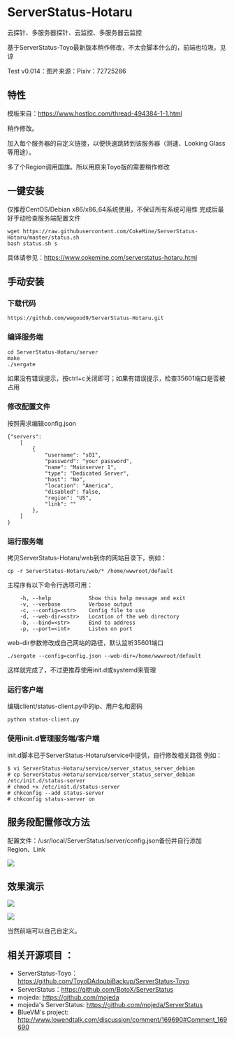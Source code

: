 # ServerStatus-Hotaru
云探针、多服务器探针、云监控、多服务器云监控

基于ServerStatus-Toyo最新版本稍作修改，不太会脚本什么的，前端也垃圾。见谅

Test v0.014：图片来源：Pixiv：72725286

## 特性

模板来自：<https://www.hostloc.com/thread-494384-1-1.html>

稍作修改。

加入每个服务器的自定义链接，以便快速跳转到该服务器（测速、Looking Glass等用途）。

多了个Region调用国旗。所以用原来Toyo版的需要稍作修改

## 一键安装

仅推荐CentOS/Debian x86/x86_64系统使用，不保证所有系统可用性
完成后最好手动检查服务端配置文件

```
wget https://raw.githubusercontent.com/CokeMine/ServerStatus-Hotaru/master/status.sh
bash status.sh s
```
具体请参见：https://www.cokemine.com/serverstatus-hotaru.html

## 手动安装

### 下载代码
```
https://github.com/wegood9/ServerStatus-Hotaru.git
```
### 编译服务端
```
cd ServerStatus-Hotaru/server
make
./sergate
```
如果没有错误提示，按ctrl+c关闭即可；如果有错误提示，检查35601端口是否被占用
### 修改配置文件
按照需求编辑config.json
```
{"servers":
	[
		{
			"username": "s01",
			"password": "your password",
			"name": "Mainserver 1",
			"type": "Dedicated Server",
			"host": "No",
			"location": "America",
			"disabled": false,
			"region": "US",
			"link": ""
		},
	]
}       
```
### 运行服务端
拷贝ServerStatus-Hotaru/web到你的网站目录下，例如：
```
cp -r ServerStatus-Hotaru/web/* /home/wwwroot/default
```
主程序有以下命令行选项可用：
```
    -h, --help            Show this help message and exit
    -v, --verbose         Verbose output
    -c, --config=<str>    Config file to use
    -d, --web-dir=<str>   Location of the web directory
    -b, --bind=<str>      Bind to address
    -p, --port=<int>      Listen on port
```
web-dir参数修改成自己网站的路径，默认监听35601端口
```
./sergate --config=config.json --web-dir=/home/wwwroot/default   
```
这样就完成了，不过更推荐使用init.d或systemd来管理
### 运行客户端
编辑client/status-client.py中的ip、用户名和密码
```
python status-client.py
```
### 使用init.d管理服务端/客户端
init.d脚本已于ServerStatus-Hotaru/service中提供，自行修改相关路径
例如：
```
$ vi ServerStatus-Hotaru/service/server_status_server_debian
# cp ServerStatus-Hotaru/service/server_status_server_debian /etc/init.d/status-server
# chmod +x /etc/init.d/status-server
# chkconfig --add status-server
# chkconfig status-server on
```
## 服务段配置修改方法

配置文件：/usr/local/ServerStatus/server/config.json备份并自行添加Region、Link

![](https://i.loli.net/2019/02/07/5c5bca12df8b0.png)


## 效果演示

![](https://i.loli.net/2019/04/05/5ca74fb05338f.png)

![](https://i.loli.net/2019/04/05/5ca74fc86db96.png)

当然前端可以自己自定义。

## 相关开源项目 ： 
* ServerStatus-Toyo：https://github.com/ToyoDAdoubiBackup/ServerStatus-Toyo
* ServerStatus：https://github.com/BotoX/ServerStatus
* mojeda: https://github.com/mojeda 
* mojeda's ServerStatus: https://github.com/mojeda/ServerStatus
* BlueVM's project: http://www.lowendtalk.com/discussion/comment/169690#Comment_169690
